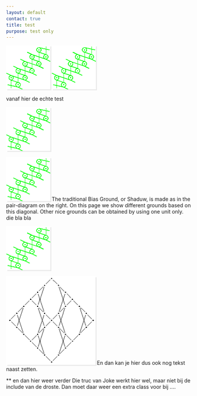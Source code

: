 ```yaml
---
layout: default
contact: true
title: test
purpose: test only
---
```


<style>
.shadowx, img {
   box-shadow: 3px 3px #ebebeb;
}
 
.shadow2 a img {
   box-shadow: 3px 3px #00ffff;
}
   
</style>


<img src="../images_wt/gf-0221-wt.png?align=right" class="shadow1">
<img src="../images_wt/gf-0221-wt.png?align=left" class="shadow1">
<p style="clear: both"></p>

vanaf hier de echte test

![xx][p-0221]
<p style="clear: both"></p>

[![biasground][p-0221]][c]
The traditional Bias Ground, or <span class="shade">Shaduw</span>, is made as in the pair-diagram on the right. On this page we show different grounds based on this diagonal.
Other nice grounds can be obtained by using one unit only.
die bla bla

[![yy][p-0221]][c]
<p style="clear: both"></p>


[![bigger][b]][c]
En dan kan je hier dus ook nog tekst naast zetten.
<p style="clear: both"></p>

** en dan hier weer verder
Die truc van Joke werkt hier wel, maar niet bij de include van de droste. Dan moet daar weer een extra class voor bij ....


[p-0221]: ../images_wt/gf-0221-wt.png?x=button
[b]: ../images_wt/big-rose.png?align=left
[c]: https://d-bl.github.io/GroundForge/tiles?patchWidth=16&patchHeight=24&b1=ct&f1=ct&c2=c&e2=c&b3=ct&d3=ctc&f3=ct&tile=-5---5,--C-B-,-B-5-C&footsideStitch=ctctt&tileStitch=ct&headsideStitch=ctctt&shiftColsSW=-3&shiftRowsSW=3&shiftColsSE=3&shiftRowsSE=3

